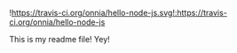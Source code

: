 !https://travis-ci.org/onnia/hello-node-js.svg!:https://travis-ci.org/onnia/hello-node-js

This is my readme file! Yey!